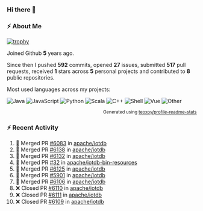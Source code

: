 ### Hi there 👋

### :zap: About Me

[![trophy](https://github-profile-trophy.vercel.app/?username=HTHou&theme=onedark)](https://github.com/ryo-ma/github-profile-trophy)
   
Joined Github **5** years ago.

Since then I pushed **592** commits, opened **27** issues, submitted **517** pull requests, received **1** stars across **5** personal projects and contributed to **8** public repositories.

Most used languages across my projects:

![Java](https://img.shields.io/static/v1?style=flat-square&label=%E2%A0%80&color=555&labelColor=%23b07219&message=Java%EF%B8%B194.4%25)
![JavaScript](https://img.shields.io/static/v1?style=flat-square&label=%E2%A0%80&color=555&labelColor=%23f1e05a&message=JavaScript%EF%B8%B11.4%25)
![Python](https://img.shields.io/static/v1?style=flat-square&label=%E2%A0%80&color=555&labelColor=%233572A5&message=Python%EF%B8%B10.7%25)
![Scala](https://img.shields.io/static/v1?style=flat-square&label=%E2%A0%80&color=555&labelColor=%23c22d40&message=Scala%EF%B8%B10.6%25)
![C++](https://img.shields.io/static/v1?style=flat-square&label=%E2%A0%80&color=555&labelColor=%23f34b7d&message=C%2B%2B%EF%B8%B10.6%25)
![Shell](https://img.shields.io/static/v1?style=flat-square&label=%E2%A0%80&color=555&labelColor=%2389e051&message=Shell%EF%B8%B10.4%25)
![Vue](https://img.shields.io/static/v1?style=flat-square&label=%E2%A0%80&color=555&labelColor=%2341b883&message=Vue%EF%B8%B10.3%25)
![Other](https://img.shields.io/static/v1?style=flat-square&label=%E2%A0%80&color=555&labelColor=%23ededed&message=Other%EF%B8%B11.2%25)

<p align="right"><sub>Generated using <a href="https://github.com/marketplace/actions/profile-readme-stats">teoxoy/profile-readme-stats</a></sub></p>


<!--![](https://github.com/HTHou/HTHou/blob/output/github-contribution-grid-snake.svg)-->

<!--![Haonan Hou's github stats](https://github-readme-stats.vercel.app/api?username=HTHou&count_private=true&show_icons=true&theme=onedark)-->

<!--![Haonan Hou's wakatime stats](https://github-readme-stats.vercel.app/api/wakatime?username=HTHou&layout=compact&theme=onedark)-->

<!--![Top Langs](https://github-readme-stats.vercel.app/api/top-langs/?username=HTHou&theme=onedark&layout=compact)-->

### :zap: Recent Activity
<!--START_SECTION:activity-->
1. 🎉 Merged PR [#6083](https://github.com/apache/iotdb/pull/6083) in [apache/iotdb](https://github.com/apache/iotdb)
2. 🎉 Merged PR [#6138](https://github.com/apache/iotdb/pull/6138) in [apache/iotdb](https://github.com/apache/iotdb)
3. 🎉 Merged PR [#6132](https://github.com/apache/iotdb/pull/6132) in [apache/iotdb](https://github.com/apache/iotdb)
4. 🎉 Merged PR [#32](https://github.com/apache/iotdb-bin-resources/pull/32) in [apache/iotdb-bin-resources](https://github.com/apache/iotdb-bin-resources)
5. 🎉 Merged PR [#6125](https://github.com/apache/iotdb/pull/6125) in [apache/iotdb](https://github.com/apache/iotdb)
6. 🎉 Merged PR [#5901](https://github.com/apache/iotdb/pull/5901) in [apache/iotdb](https://github.com/apache/iotdb)
7. 🎉 Merged PR [#6106](https://github.com/apache/iotdb/pull/6106) in [apache/iotdb](https://github.com/apache/iotdb)
8. ❌ Closed PR [#6110](https://github.com/apache/iotdb/pull/6110) in [apache/iotdb](https://github.com/apache/iotdb)
9. ❌ Closed PR [#6111](https://github.com/apache/iotdb/pull/6111) in [apache/iotdb](https://github.com/apache/iotdb)
10. ❌ Closed PR [#6109](https://github.com/apache/iotdb/pull/6109) in [apache/iotdb](https://github.com/apache/iotdb)
<!--END_SECTION:activity-->

<!--
**HTHou/HTHou** is a ✨ _special_ ✨ repository because its `README.md` (this file) appears on your GitHub profile.

Here are some ideas to get you started:

- 🔭 I’m currently working on ...
- 🌱 I’m currently learning ...
- 👯 I’m looking to collaborate on ...
- 🤔 I’m looking for help with ...
- 💬 Ask me about ...
- 📫 How to reach me: ...
- 😄 Pronouns: ...
- ⚡ Fun fact: ...
-->

